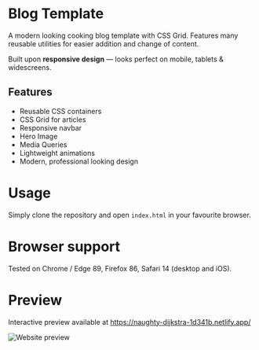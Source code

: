 
# Blog Template

A modern looking cooking blog template with CSS Grid. Features many reusable utilities for easier addition and change of content.

Built upon **responsive design** — looks perfect on mobile, tablets & widescreens.

## Features

 - Reusable CSS containers
 - CSS Grid for articles
 - Responsive navbar
 - Hero Image
 - Media Queries
 - Lightweight animations
 - Modern, professional looking design

# Usage

Simply clone the repository and open `index.html` in your favourite browser.

# Browser support
Tested on Chrome / Edge 89, Firefox 86, Safari 14 (desktop and iOS).

# Preview
Interactive preview available at https://naughty-dijkstra-1d341b.netlify.app/

![Website preview](https://i.ibb.co/ThrqTvx/Untitled-1.png)


